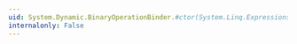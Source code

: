 ```yaml
---
uid: System.Dynamic.BinaryOperationBinder.#ctor(System.Linq.Expressions.ExpressionType)
internalonly: False
---
```

